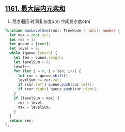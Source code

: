 ## [1161. 最大层内元素和](https://leetcode.cn/problems/maximum-level-sum-of-a-binary-tree/description/)

1. 层序遍历 时间复杂度o(n) 空间复杂度o(n)
```ts
function maxLevelSum(root: TreeNode | null): number {
  let max = root.val;
  let res = 1;
  let queue = [root];
  let level = 0;
  while (queue.length) {
    let len = queue.length;
    let levelSum = 0;
    level++;
    for (let i = 0; i < len; i++) {
      let cur = queue.shift();
      levelSum += cur.val;
      if (cur.left) queue.push(cur.left);
      if (cur.right) queue.push(cur.right);
    }
    if (levelSum > max) {
      res = level;
      max = levelSum;
    }
  }
  return res;
};
```